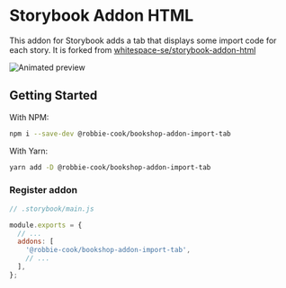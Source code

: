 # Storybook Addon HTML

This addon for Storybook adds a tab that displays some import code for each
story. It is forked from [whitespace-se/storybook-addon-html](https://github.com/whitespace-se/storybook-addon-html)

![Animated preview](https://raw.githubusercontent.com/whitespace-se/storybook-addon-html/master/image.gif)

## Getting Started

With NPM:

```sh
npm i --save-dev @robbie-cook/bookshop-addon-import-tab
```

With Yarn:

```sh
yarn add -D @robbie-cook/bookshop-addon-import-tab
```

### Register addon

```js
// .storybook/main.js

module.exports = {
  // ...
  addons: [
    '@robbie-cook/bookshop-addon-import-tab',
    // ...
  ],
};
```
